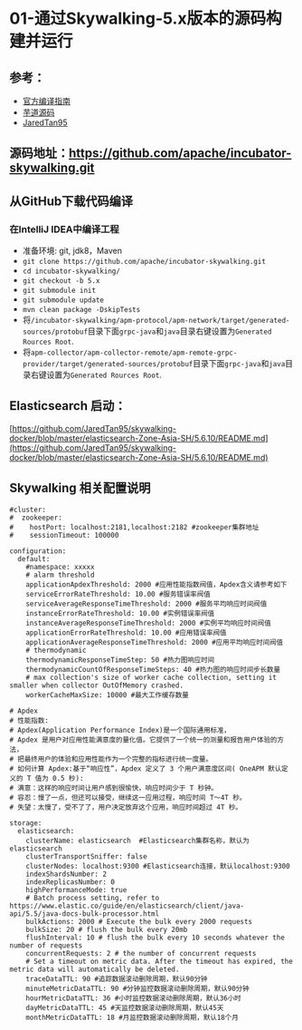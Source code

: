 # 01-通过Skywalking-5.x版本的源码构建并运行

## 参考：
- [官方编译指南](https://github.com/apache/incubator-skywalking/blob/5.x/docs/en/How-to-build.md)
- [芋道源码](http://www.iocoder.cn/SkyWalking/build-debugging-environment/)
- [JaredTan95](https://github.com/JaredTan95/JaredTan95.github.io/issues/11)

## 源码地址：https://github.com/apache/incubator-skywalking.git

## 从GitHub下载代码编译
### 在IntelliJ IDEA中编译工程
- 准备环境: git, jdk8，Maven
- `git clone https://github.com/apache/incubator-skywalking.git`
- `cd incubator-skywalking/`
- `git checkout -b 5.x`
- `git submodule init`
- `git submodule update`
- `mvn clean package -DskipTests`
- 将`/incubator-skywalking/apm-protocol/apm-network/target/generated-sources/protobuf`目录下面`grpc-java`和`java`目录右键设置为`Generated Rources Root`.
- 将`apm-collector/apm-collector-remote/apm-remote-grpc-provider/target/generated-sources/protobuf`目录下面`grpc-java`和`java`目录右键设置为`Generated Rources Root`.

## Elasticsearch 启动：
[https://github.com/JaredTan95/skywalking-docker/blob/master/elasticsearch-Zone-Asia-SH/5.6.10/README.md](https://github.com/JaredTan95/skywalking-docker/blob/master/elasticsearch-Zone-Asia-SH/5.6.10/README.md)

## Skywalking 相关配置说明
```
#cluster:
#  zookeeper:
#    hostPort: localhost:2181,localhost:2182 #zookeeper集群地址
#    sessionTimeout: 100000
```

```
configuration:
  default:
    #namespace: xxxxx
    # alarm threshold
    applicationApdexThreshold: 2000 #应用性能指数阀值，Apdex含义请参考如下
    serviceErrorRateThreshold: 10.00 #服务错误率阀值
    serviceAverageResponseTimeThreshold: 2000 #服务平均响应时间阀值
    instanceErrorRateThreshold: 10.00 #实例错误率阀值
    instanceAverageResponseTimeThreshold: 2000 #实例平均响应时间阀值
    applicationErrorRateThreshold: 10.00 #应用错误率阀值
    applicationAverageResponseTimeThreshold: 2000 #应用平均响应时间阀值
    # thermodynamic
    thermodynamicResponseTimeStep: 50 #热力图响应时间
    thermodynamicCountOfResponseTimeSteps: 40 #热力图的响应时间步长数量
    # max collection's size of worker cache collection, setting it smaller when collector OutOfMemory crashed.
    workerCacheMaxSize: 10000 #最大工作缓存数量
    
# Apdex
# 性能指数:
# Apdex(Application Performance Index)是一个国际通用标准，
# Apdex 是用户对应用性能满意度的量化值。它提供了一个统一的测量和报告用户体验的方法，
# 把最终用户的体验和应用性能作为一个完整的指标进行统一度量。
# 如何计算 Apdex:基于“响应性”，Apdex 定义了 3 个用户满意度区间( OneAPM 默认定义的 T 值为 0.5 秒):
# 满意：这样的响应时间让用户感到很愉快，响应时间少于 T 秒钟。
# 容忍：慢了一点，但还可以接受，继续这一应用过程，响应时间 T～4T 秒。
# 失望：太慢了，受不了了，用户决定放弃这个应用，响应时间超过 4T 秒。
```

```
storage:
  elasticsearch:
    clusterName: elasticsearch  #Elasticsearch集群名称，默认为elasticsearch
    clusterTransportSniffer: false
    clusterNodes: localhost:9300 #Elasticsearch连接，默认localhost:9300
    indexShardsNumber: 2
    indexReplicasNumber: 0
    highPerformanceMode: true
    # Batch process setting, refer to https://www.elastic.co/guide/en/elasticsearch/client/java-api/5.5/java-docs-bulk-processor.html
    bulkActions: 2000 # Execute the bulk every 2000 requests
    bulkSize: 20 # flush the bulk every 20mb
    flushInterval: 10 # flush the bulk every 10 seconds whatever the number of requests
    concurrentRequests: 2 # the number of concurrent requests
    # Set a timeout on metric data. After the timeout has expired, the metric data will automatically be deleted.
    traceDataTTL: 90 #追踪数据滚动删除周期，默认90分钟
    minuteMetricDataTTL: 90 #分钟监控数据滚动删除周期，默认90分钟
    hourMetricDataTTL: 36 #小时监控数据滚动删除周期，默认36小时
    dayMetricDataTTL: 45 #天监控数据滚动删除周期，默认45天
    monthMetricDataTTL: 18 #月监控数据滚动删除周期，默认18个月
```







